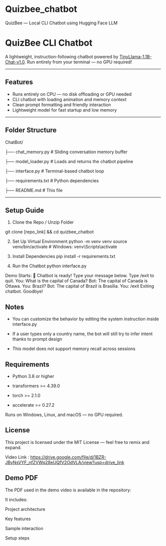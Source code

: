 # Quizbee_chatbot
QuizBee — Local CLI Chatbot using Hugging Face LLM

#  QuizBee CLI Chatbot

A lightweight, instruction-following chatbot powered by [TinyLlama-1.1B-Chat-v1.0](https://huggingface.co/TinyLlama/TinyLlama-1.1B-Chat-v1.0). Run entirely from your terminal — no GPU required!

---

##  Features

-  Runs entirely on CPU — no disk offloading or GPU needed
-  CLI chatbot with loading animation and memory context
-  Clean prompt formatting and friendly interaction
-  Lightweight model for fast startup and low memory

---

##  Folder Structure

ChatBot/ 

├── chat_memory.py # Sliding conversation memory buffer 

├── model_loader.py # Loads and returns the chatbot pipeline 

├── interface.py # Terminal-based chatbot loop 

├── requirements.txt # Python dependencies 

├── README.md # This file 


---

## Setup Guide


1. Clone the Repo / Unzip Folder

git clone [repo_link] && cd quizbee_chatbot

2. Set Up Virtual Environment
python -m venv venv
source venv/bin/activate  # Windows: venv\Scripts\activate

3. Install Dependencies
pip install -r requirements.txt

4. Run the Chatbot
python interface.py

Demo Starts:
💬 Chatbot is ready! Type your message below. Type /exit to quit.
You: What is the capital of Canada?
Bot: The capital of Canada is Ottawa.
You: Brazil?
Bot: The capital of Brazil is Brasilia.
You: /exit
Exiting chatbot. Goodbye!


## Notes
- You can customize the behavior by editing the system instruction inside interface.py

- If a user types only a country name, the bot will still try to infer intent thanks to prompt design

- This model does not support memory recall across sessions

## Requirements
- Python 3.8 or higher

- transformers >= 4.39.0

- torch >= 2.1.0

- accelerate >= 0.27.2

Runs on Windows, Linux, and macOS — no GPU required.


## License
This project is licensed under the MIT License — feel free to remix and expand.

Video Link : https://drive.google.com/file/d/1BZR-JByNsVYF_nfZVWq28eUQfV2OdVLA/view?usp=drive_link

## Demo PDF
The PDF used in the demo video is available in the repository:

It includes:

Project architecture

Key features

Sample interaction

Setup steps


